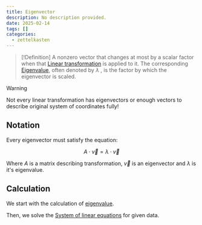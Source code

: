 ```yaml
---
title: Eigenvector
description: No description provided.
date: 2025-02-14
tags: []
categories:
  - zettelkasten
---
```


> [!Definition]
A nonzero vector that changes at most by a scalar factor when that [Linear transformation](Linear%20transformation.md) is applied to it. The corresponding [Eigenvalue](Eigenvalue.md), often denoted by $\lambda$ , is the factor by which the eigenvector is scaled.

> [!Warning]
Not every linear transformation has eigenvectors or enough vectors to describe original system of coordinates fully!

## Notation

Every eigenvector must satisfy the equation:

$$A\cdot \vec{v} = \lambda \cdot \vec{v}$$

Where $A$ is a matrix describing transformation, $\vec{v}$ is an eigenvector and $\lambda$ is it's eigenvalue.

## Calculation

We start with the calculation of [eigenvalue](Eigenvalue.md#Calculation).

Then, we solve the [System of linear equations](System%20of%20linear%20equations.md) for given data.
